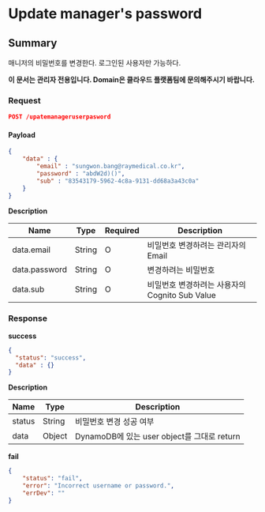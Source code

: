 # Update manager's password

## Summary

매니저의 비밀번호를 변경한다. 로그인된 사용자만 가능하다.

**이 문서는 관리자 전용입니다. Domain은 클라우드 플랫폼팀에 문의해주시기 바랍니다.**

### Request

```JSON
POST /upatemanageruserpasword
```

#### Payload

```JSON
{
    "data" : {
        "email" : "sungwon.bang@raymedical.co.kr",
        "password" : "abdW2d)()",
        "sub" : "83543179-5962-4c8a-9131-dd68a3a43c0a"
    }
}
```

**Description**

| Name | Type | Required | Description |
| --- | --- | --- | --- |
| data.email | String | O | 비밀번호 변경하려는 관리자의 Email |
| data.password | String | O | 변경하려는 비밀번호 |
| data.sub | String | O | 비밀번호 변경하려는 사용자의 Cognito Sub Value |

### Response

**success**

```JSON
{
  "status": "success",
  "data" : {}
}
```

**Description**

| Name | Type | Description |
| --- | --- | --- |
| status | String | 비밀번호 변경 성공 여부 |
| data | Object | DynamoDB에 있는 user object를 그대로 return |

**fail**

```JSON
{
    "status": "fail",
    "error": "Incorrect username or password.",
    "errDev": ""
}
```
